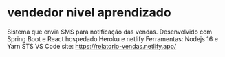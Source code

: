 # vendedor nivel aprendizado
Sistema que envia SMS para notificação das vendas.
Desenvolvido com Spring Boot e React
hospedado Heroku e netlify
Ferramentas:
  Nodejs 16 e Yarn 
  STS 
  VS Code
site: https://relatorio-vendas.netlify.app/
